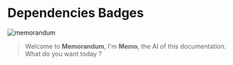 # Dependencies Badges

![memorandum](/logo.png)

> Welcome to **Memorandum**, I'm **Memo**, the AI of this documentation.  
> What do you want today ?
